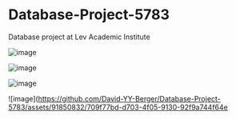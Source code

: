# Database-Project-5783
Database project at Lev Academic Institute

![image](https://user-images.githubusercontent.com/91850832/233992603-5e7988d5-d7dc-4dc6-933e-0759325933a8.png)

![image](https://user-images.githubusercontent.com/91850832/233992830-ac32a694-ae8a-48ed-8deb-653733f61684.png)
 
 ![image](https://github.com/David-YY-Berger/Database-Project-5783/assets/91850832/ecfe32db-4502-4b2c-b2f5-ef359a79dd63)

![image](https://github.com/David-YY-Berger/Database-Project-5783/assets/91850832/709f77bd-d703-4f05-9130-92f9a744f64e

